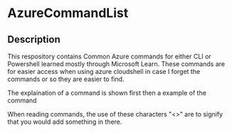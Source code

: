 # AzureCommandList
## Description
This respository contains Common Azure commands for either CLI or Powershell learned mostly through Microsoft Learn. These commands are for easier access when using azure cloudshell in case I forget the commands or so they are easier to find.

The explaination of a command is shown first then a example of the command

When reading commands, the use of these characters "<>" are to signify that you would add something in there.


